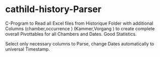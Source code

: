# cathild-history-Parser
C-Program to Read all Excel files from Historique Folder with additional Columns (chamber,occurrence ) (Kammer,Vorgang ) 
to create complete overall Pivottables for all Chambers and Dates. Good Statistics.

Select only necessary columns to Parse, change Dates automatically to universal Timestamp.
